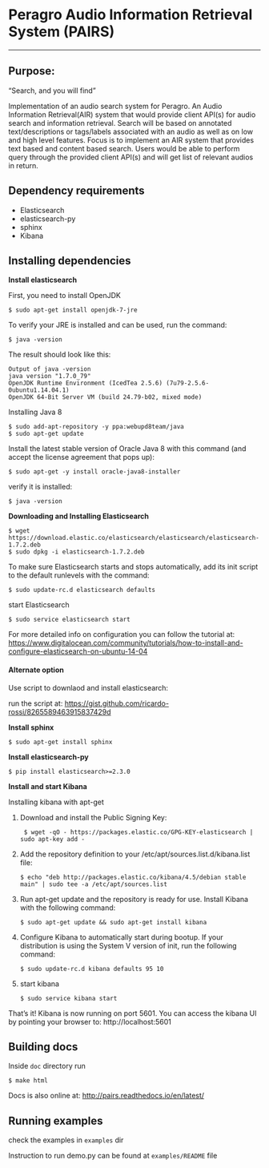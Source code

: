 # Peragro Audio Information Retrieval System (PAIRS)
----
## Purpose:
“Search, and you will find”

Implementation of an audio search system for Peragro. An Audio Information Retrieval(AIR)
system that would provide client API(s) for audio search and information retrieval.
Search will be based on annotated text/descriptions or tags/labels associated
with an audio as well as on low and high level features. Focus is to implement
an AIR system that provides text based and content based search. Users would be
able to perform query through the provided client API(s) and will get list of relevant audios in return.

## Dependency requirements

* Elasticsearch
* elasticsearch-py
* sphinx
* Kibana

## Installing dependencies
**Install elasticsearch**

First, you need to install OpenJDK

    $ sudo apt-get install openjdk-7-jre

To verify your JRE is installed and can be used, run the command:

    $ java -version

The result should look like this:

    Output of java -version
    java version "1.7.0_79"
    OpenJDK Runtime Environment (IcedTea 2.5.6) (7u79-2.5.6-0ubuntu1.14.04.1)
    OpenJDK 64-Bit Server VM (build 24.79-b02, mixed mode)


Installing Java 8

    $ sudo add-apt-repository -y ppa:webupd8team/java
    $ sudo apt-get update

Install the latest stable version of Oracle Java 8 with this command (and accept the license agreement that pops up):

    $ sudo apt-get -y install oracle-java8-installer

verify it is installed:

    $ java -version

**Downloading and Installing Elasticsearch**

    $ wget https://download.elastic.co/elasticsearch/elasticsearch/elasticsearch-1.7.2.deb
    $ sudo dpkg -i elasticsearch-1.7.2.deb

To make sure Elasticsearch starts and stops automatically, add its init script to the default runlevels with the command:

    $ sudo update-rc.d elasticsearch defaults

start Elasticsearch

    $ sudo service elasticsearch start

For more detailed info on configuration you can follow the tutorial at: https://www.digitalocean.com/community/tutorials/how-to-install-and-configure-elasticsearch-on-ubuntu-14-04

#### Alternate option


Use script to downlaod and install elasticsearch:

run the script at: https://gist.github.com/ricardo-rossi/8265589463915837429d


**Install sphinx**

    $ sudo apt-get install sphinx


**Install elasticsearch-py**

    $ pip install elasticsearch>=2.3.0


**Install and start Kibana**

Installing kibana with apt-get

1. Download and install the Public Signing Key:

        $ wget -qO - https://packages.elastic.co/GPG-KEY-elasticsearch | sudo apt-key add -

2. Add the repository definition to your /etc/apt/sources.list.d/kibana.list file:

       $ echo "deb http://packages.elastic.co/kibana/4.5/debian stable main" | sudo tee -a /etc/apt/sources.list

3. Run apt-get update and the repository is ready for use. Install Kibana with the following command:

       $ sudo apt-get update && sudo apt-get install kibana

4. Configure Kibana to automatically start during bootup. If your distribution is using the System V version of init, run the following command:

       $ sudo update-rc.d kibana defaults 95 10

5. start kibana

       $ sudo service kibana start

That’s it! Kibana is now running on port 5601. You can access the kibana UI by pointing your browser to:
http://localhost:5601

## Building docs

Inside `doc` directory run

    $ make html

Docs is also online at: http://pairs.readthedocs.io/en/latest/

## Running examples

check the examples in `examples` dir

Instruction to run demo.py can be found at `examples/README` file
